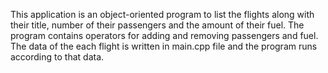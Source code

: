 This application is an object-oriented program to list the flights along with their title, number of their passengers and the amount of their fuel. The program contains operators for adding and removing passengers and fuel. The data of the each flight is written in main.cpp file and the program runs according to that data.
